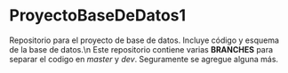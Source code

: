 # ProyectoBaseDeDatos1
Repositorio para el proyecto de base de datos. Incluye código y esquema de la base de datos.\n
Este repositorio contiene varias **BRANCHES** para separar el codigo en *master* y *dev*. Seguramente se agregue alguna más.
